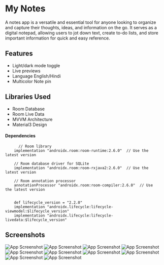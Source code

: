 
# My Notes

A notes app is a versatile and essential tool for anyone looking to organize and capture their thoughts, ideas, and information on the go. It serves as a digital notepad, allowing users to jot down text, create to-do lists, and store important information for quick and easy reference.


## Features

- Light/dark mode toggle
- Live previews
- Language English/Hindi
- Multicolor Note pin


## Libraries Used
- Room Database
- Room Live Data
- MVVM Architecture
- Material3 Design 

#### Dependencies 

```http
      // Room library
    implementation "androidx.room:room-runtime:2.6.0"  // Use the latest version

    // Room database driver for SQLite
    implementation "androidx.room:room-rxjava2:2.6.0"  // Use the latest version

    // Room annotation processor
    annotationProcessor "androidx.room:room-compiler:2.6.0"  // Use the latest version


    def lifecycle_version = "2.2.0"
    implementation "androidx.lifecycle:lifecycle-viewmodel:$lifecycle_version"
    implementation "androidx.lifecycle:lifecycle-livedata:$lifecycle_version"
```




## Screenshots

![App Screenshot](https://raw.githubusercontent.com/CelSysVikas/MyNotes_project/master/image1.png)
![App Screenshot](https://raw.githubusercontent.com/CelSysVikas/MyNotes_project/master/image1.png)
![App Screenshot](https://raw.githubusercontent.com/CelSysVikas/MyNotes_project/master/image2.png)
![App Screenshot](https://raw.githubusercontent.com/CelSysVikas/MyNotes_project/master/image3.png)
![App Screenshot](https://raw.githubusercontent.com/CelSysVikas/MyNotes_project/master/image4.png)
![App Screenshot](https://raw.githubusercontent.com/CelSysVikas/MyNotes_project/master/image5.png)
![App Screenshot](https://raw.githubusercontent.com/CelSysVikas/MyNotes_project/master/image6.png)
![App Screenshot](https://raw.githubusercontent.com/CelSysVikas/MyNotes_project/master/image7.png)
![App Screenshot](https://raw.githubusercontent.com/CelSysVikas/MyNotes_project/master/image8.png)
![App Screenshot](https://raw.githubusercontent.com/CelSysVikas/MyNotes_project/master/image9.png)

